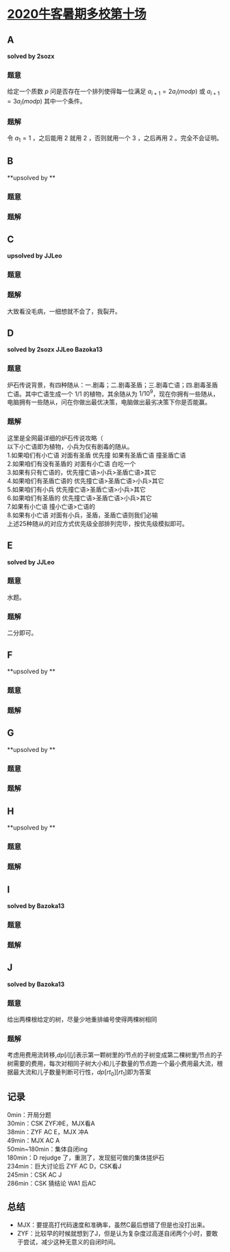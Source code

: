 # [2020牛客暑期多校第十场](https://ac.nowcoder.com/acm/contest/5675)

## **A**

**solved by 2sozx**

### 题意

给定一个质数 $p$ 问是否存在一个排列使得每一位满足 $a_{i+1}=2a_i(mod p)$ 或 $a_{i+1}=3a_i(mod p)$ 其中一个条件。

### 题解

令 $a_1=1$ ，之后能用 $2$ 就用 $2$ ，否则就用一个 $3$ ，之后再用 $2$ 。完全不会证明。

## **B**

**upsolved by **

### 题意



### 题解



## **C**

**upsolved by JJLeo**

### 题意



### 题解

大致看没毛病，一细想就不会了，我裂开。

## **D**

**solved by 2sozx JJLeo Bazoka13**

### 题意

炉石传说背景，有四种随从：一.剧毒；二.剧毒圣盾；三.剧毒亡语；四.剧毒圣盾亡语。其中亡语生成一个 $1/1$ 的植物，其余随从为 $1/10^9$，现在你拥有一些随从，电脑拥有一些随从，问在你做出最优决策，电脑做出最劣决策下你是否能赢。

### 题解

这里是全网最详细的炉石传说攻略（<br>
以下小亡语即为植物，小兵为仅有剧毒的随从。<br>
1.如果咱们有小亡语 对面有圣盾 优先撞 如果有圣盾亡语 撞圣盾亡语<br>
2.如果咱们有没有圣盾的 对面有小亡语 白吃一个<br>
3.如果有只有亡语的，优先撞亡语>小兵>圣盾亡语>其它<br>
4.如果咱们有圣盾亡语的 优先撞亡语>圣盾亡语>小兵>其它<br>
5.如果咱们有小兵 优先撞亡语>圣盾亡语>小兵>其它<br>
6.如果咱们有圣盾的 优先撞亡语>圣盾亡语>小兵>其它<br>
7.如果有小亡语 撞小亡语>亡语的<br>
8.如果有小亡语 对面有小兵，圣盾，圣盾亡语则我们必输<br>
上述25种随从的对应方式优先级全部排列完毕，按优先级模拟即可。

## **E**

**solved by JJLeo**

### 题意

水题。

### 题解

二分即可。

## **F**

**upsolved by **

### 题意



### 题解



## **G**

**upsolved by **

### 题意



### 题解



## **H**

**upsolved by **

### 题意



### 题解



## **I**

**solved by Bazoka13**

### 题意



### 题解



## **J**

**solved by Bazoka13**

### 题意

给出两棵根给定的树，尽量少地重排编号使得两棵树相同

### 题解

考虑用费用流转移,$dp[i][j]$表示第一颗树里的$i$节点的子树变成第二棵树里$j$节点的子树需要的费用，每次对相同子树大小和儿子数量的节点跑一个最小费用最大流，根据最大流和儿子数量判断可行性，$dp[rt_0][rt_1]$即为答案

## **记录**

0min：开局分题<br>
30min：CSK ZYF冲E，MJX看A<br>
38min：ZYF AC E，MJX 冲A<br>
49min：MJX AC A<br>
50min~180min：集体自闭ing<br>
180min：D rejudge 了，重测了，发现挺可做的集体搓炉石<br>
234min：巨大讨论后 ZYF AC D，CSK看J<br>
245min：CSK AC J<br>
286min：CSK 猜结论 WA1 后AC

## **总结**

  * MJX：要提高打代码速度和准确率，虽然C最后想错了但是也没打出来。
  * ZYF：比较早的时候就想到了J，但是认为复杂度过高遂自闭两个小时，要敢于尝试，减少这种无意义的自闭时间。